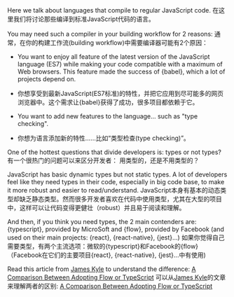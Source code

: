Here we talk about languages that compile to regular JavaScript code.
在这里我们将讨论那些编译到标准JavaScript代码的语言。

You may need such a compiler in your building workflow for 2 reasons:
通常，在你的构建工作流(building workflow)中需要编译器可能有2个原因：

* You want to enjoy all feature of the latest version of the JavaScript language (ES7) while making your code compatible with a maximum of Web browsers. This feature made the success of {babel}, which a lot of projects depend on.
* 你想享受到最新JavaScript(ES7标准)的特性，并把它应用到尽可能多的网页浏览器中。这个需求让{babel}获得了成功，很多项目都依赖于它。

* You want to add new features to the language... such as "type checking".
* 你想为语言添加新的特性……比如“类型检查(type checking)”。

One of the hottest questions that divide developers is: types or not types?
有一个很热门的问题可以来区分开发者： 用类型的，还是不用类型的？

JavaScript has basic dynamic types but not static types. A lot of developers feel like they need types in their code, especially in big code base, to make it more robust and easier to read/understand.
JavaScript本身有基本的动态类型却缺乏静态类型。然而很多开发者喜欢在代码中使用类型，尤其在大型的项目中，这样可以让代码变得更健壮（robust）并且易于阅读和理解。

And then, if you think you need types, the 2 main contenders are: {typescript}, provided by MicroSoft and {flow}, provided by Facebook (and used on their main projects: {react}, {react-native}, {jest}...)
如果你觉得自己需要类型，有两个主流选项：微软的{typescript}和Facebook的{flow}（Facebook在它们的主要项目{react}, {react-native}, {jest}...中有使用)

Read this article from [James Kyle](https://github.com/thejameskyle) to understand the difference: [A Comparison Between Adopting Flow or TypeScript](https://medium.com/the-thinkmill/adopting-flow-typescript-3549a3a36d51)
可以从[James Kyle](https://github.com/thejameskyle)的文章来理解两者的区别: [A Comparison Between Adopting Flow or TypeScript](https://medium.com/the-thinkmill/adopting-flow-typescript-3549a3a36d51)

